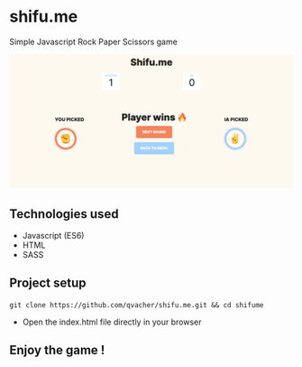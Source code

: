 # shifu.me
Simple Javascript Rock Paper Scissors game

![Screenshot](https://raw.githubusercontent.com/qvacher/shifu.me/main/img/shifume-screen.png)

## Technologies used
* Javascript (ES6)
* HTML
* SASS

## Project setup
```
git clone https://github.com/qvacher/shifu.me.git && cd shifume
```
* Open the index.html file directly in your browser

## Enjoy the game !
